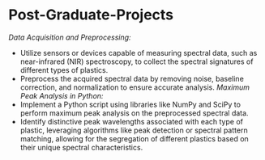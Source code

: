 # Post-Graduate-Projects

 *Data Acquisition and Preprocessing:*
   - Utilize sensors or devices capable of measuring spectral data, such as near-infrared (NIR) spectroscopy, to collect the spectral signatures of different types of plastics.
   - Preprocess the acquired spectral data by removing noise, baseline correction, and normalization to ensure accurate analysis.
*Maximum Peak Analysis in Python:*
   - Implement a Python script using libraries like NumPy and SciPy to perform maximum peak analysis on the preprocessed spectral data.
   - Identify distinctive peak wavelengths associated with each type of plastic, leveraging algorithms like peak detection or spectral pattern matching, allowing for the segregation of different plastics based on their unique spectral characteristics.
